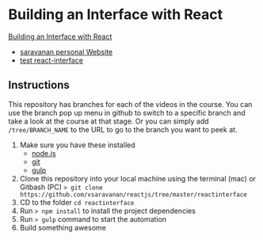 

# Building an Interface with React

[Building an Interface with React]()
- [saravanan personal Website](https://saravan-spring.com)
- [test react-interface](http://saravan-spring.com:7070/production/reactjs/react-interface/)

## Instructions
This repository has branches for each of the videos in the course. You can use the branch pop up menu in github to switch to a specific branch and take a look at the course at that stage. Or you can simply add `/tree/BRANCH_NAME` to the URL to go to the branch you want to peek at.

1. Make sure you have these installed
	- [node.js](http://nodejs.org/)
	- [git](http://git-scm.com/)
	- [gulp](http://gulpjs.com/)
2. Clone this repository into your local machine using the terminal (mac) or Gitbash (PC) `> git clone https://github.com/vsaravanan/reactjs/tree/master/reactinterface`
3. CD to the folder `cd reactinterface`
4. Run `> npm install` to install the project dependencies
5. Run `> gulp` command to start the automation
6. Build something awesome


